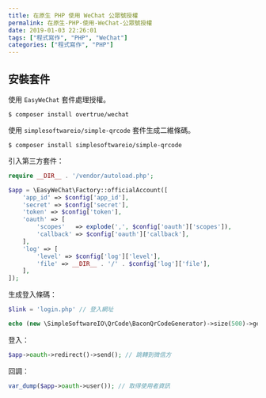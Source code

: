 ```yaml
---
title: 在原生 PHP 使用 WeChat 公眾號授權
permalink: 在原生-PHP-使用-WeChat-公眾號授權
date: 2019-01-03 22:26:01
tags: ["程式寫作", "PHP", "WeChat"]
categories: ["程式寫作", "PHP"]
---
```


## 安裝套件
使用 `EasyWeChat` 套件處理授權。
```
$ composer install overtrue/wechat
```

使用 `simplesoftwareio/simple-qrcode` 套件生成二維條碼。
```
$ composer install simplesoftwareio/simple-qrcode
```

引入第三方套件：
```PHP
require __DIR__ . '/vendor/autoload.php';

$app = \EasyWeChat\Factory::officialAccount([
    'app_id' => $config['app_id'],
    'secret' => $config['secret'],
    'token' => $config['token'],
    'oauth' => [
        'scopes'   => explode(',', $config['oauth']['scopes']),
        'callback' => $config['oauth']['callback'],
    ],
    'log' => [
        'level' => $config['log']['level'],
        'file' => __DIR__ . '/' . $config['log']['file'],
    ],
]);
```

生成登入條碼：
```PHP
$link = 'login.php' // 登入網址

echo (new \SimpleSoftwareIO\QrCode\BaconQrCodeGenerator)->size(500)->generate($link);
```

登入：
```PHP
$app->oauth->redirect()->send(); // 跳轉到微信方
```

回調：
```PHP
var_dump($app->oauth->user()); // 取得使用者資訊
```